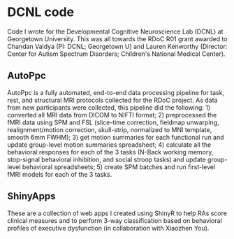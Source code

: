 # DCNL code

Code I wrote for the Developmental Cognitive Neuroscience Lab (DCNL) at Georgetown University. 
This was all towards the RDoC R01 grant awarded to Chandan Vaidya (PI: DCNL; Georgetown U) and Lauren Kenworthy (Director: Center for Autism Spectrum Disorders; Children's National Medical Center). 

## AutoPpc
AutoPpc is a fully automated, end-to-end data processing pipeline for task, rest, and structural MRI protocols collected for the RDoC project. As data from new participants were collected, this pipeline did the following: 1) converted all MRI data from DICOM to NIFTI format; 2) preprocessed the fMRI data using SPM and FSL (slice-time correction, fieldmap unwarping, realignment/motion correction, skull-strip, normalized to MNI template, smooth 6mm FWHM); 3) get motion summaries for each functional run and update group-level motion summaries spreadsheet; 4) calculate all the behavioral responses for each of the 3 tasks (N-Back working memory, stop-signal behavioral inhibition, and social stroop tasks) and update group-level behavioral spreadsheets; 5) create SPM batches and run first-level fMRI models for each of the 3 tasks. 

## ShinyApps 
These are a collection of web apps I created using ShinyR to help RAs score clinical measures and to perform 3-way classification based on behavioral profiles of executive dysfunction (in collaboration with Xiaozhen You).
